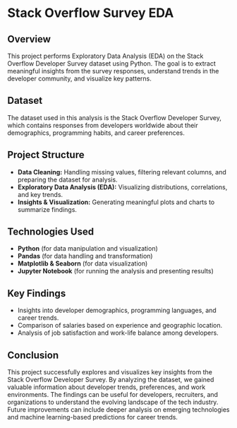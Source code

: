# Stack Overflow Survey EDA

## Overview
This project performs Exploratory Data Analysis (EDA) on the Stack Overflow Developer Survey dataset using Python. The goal is to extract meaningful insights from the survey responses, understand trends in the developer community, and visualize key patterns.

## Dataset
The dataset used in this analysis is the Stack Overflow Developer Survey, which contains responses from developers worldwide about their demographics, programming habits, and career preferences.

## Project Structure
- **Data Cleaning:** Handling missing values, filtering relevant columns, and preparing the dataset for analysis.
- **Exploratory Data Analysis (EDA):** Visualizing distributions, correlations, and key trends.
- **Insights & Visualization:** Generating meaningful plots and charts to summarize findings.

## Technologies Used
- **Python** (for data manipulation and visualization)
- **Pandas** (for data handling and transformation)
- **Matplotlib & Seaborn** (for data visualization)
- **Jupyter Notebook** (for running the analysis and presenting results)

## Key Findings
- Insights into developer demographics, programming languages, and career trends.
- Comparison of salaries based on experience and geographic location.
- Analysis of job satisfaction and work-life balance among developers.
  
## Conclusion
This project successfully explores and visualizes key insights from the Stack Overflow Developer Survey. By analyzing the dataset, we gained valuable information about developer trends, preferences, and work environments. The findings can be useful for developers, recruiters, and organizations to understand the evolving landscape of the tech industry. Future improvements can include deeper analysis on emerging technologies and machine learning-based predictions for career trends.

